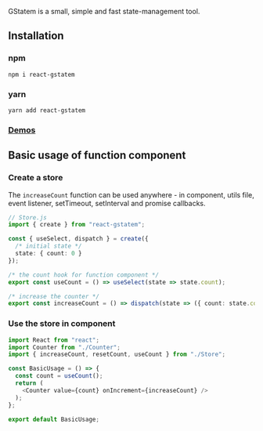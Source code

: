 GStatem is a small, simple and fast state-management tool.

## Installation
### npm
```shell
npm i react-gstatem
```

### yarn
```shell
yarn add react-gstatem
```

### [Demos](https://gstatem.netlify.app/)

## Basic usage of function component
### Create a store

The `increaseCount` function can be used anywhere - in component, utils file, event listener, setTimeout, setInterval and promise callbacks.

```typescript jsx
// Store.js
import { create } from "react-gstatem";

const { useSelect, dispatch } = create({
  /* initial state */
  state: { count: 0 }
});

/* the count hook for function component */
export const useCount = () => useSelect(state => state.count);

/* increase the counter */
export const increaseCount = () => dispatch(state => ({ count: state.count + 1 }));
```

### <a name="useincomponent" />Use the store in component
```typescript jsx
import React from "react";
import Counter from "./Counter";
import { increaseCount, resetCount, useCount } from "./Store";

const BasicUsage = () => {
  const count = useCount();
  return (
    <Counter value={count} onIncrement={increaseCount} />
  );
};

export default BasicUsage;
```